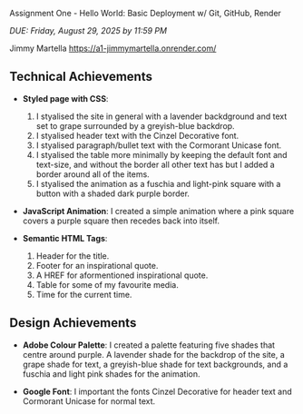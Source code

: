 Assignment One - Hello World: Basic Deployment w/ Git, GitHub, Render

*DUE: Friday, August 29, 2025 by 11:59 PM*

Jimmy Martella
https://a1-jimmymartella.onrender.com/

## Technical Achievements
- **Styled page with CSS**:
    1. I styalised the site in general with a lavender backdground and text set to grape surrounded by a greyish-blue backdrop.
    2. I styalised header text with the Cinzel Decorative font.
    3. I styalised paragraph/bullet text with the Cormorant Unicase font.
    4. I styalised the table more minimally by keeping the default font and text-size, and without the border all other text has but I added a border around all of the items.
    5. I styalised the animation as a fuschia and light-pink square with a button with a shaded dark purple border.

- **JavaScript Animation**:
    I created a simple animation where a pink square covers a purple square then recedes back into itself.

- **Semantic HTML Tags**:
    1. Header for the title.
    2. Footer for an inspirational quote.
    3. A HREF for aformentioned inspirational quote.
    4. Table for some of my favourite media.
    5. Time for the current time.


## Design Achievements
- **Adobe Colour Palette**:
    I created a palette featuring five shades that centre around purple. A lavender shade for the backdrop of the site, a grape shade for text, a greyish-blue shade for text backgrounds, and a fuschia and light pink shades for the animation.

- **Google Font**:
    I important the fonts Cinzel Decorative for header text and Cormorant Unicase for normal text.
